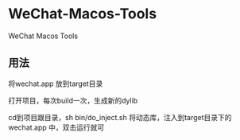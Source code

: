 # WeChat-Macos-Tools
WeChat Macos Tools


## 用法

将wechat.app 放到target目录

打开项目，每次build一次，生成新的dylib

cd到项目跟目录，sh bin/do_inject.sh  将动态库，注入到target目录下的wechat.app 中，双击运行就可
